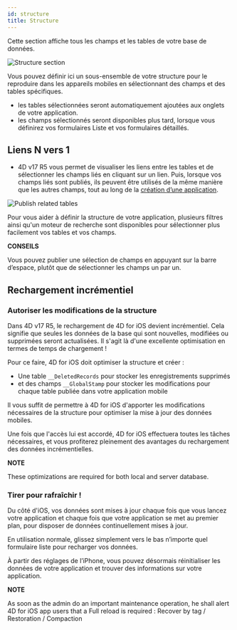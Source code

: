 ```yaml
---
id: structure
title: Structure
---
```

Cette section affiche tous les champs et les tables de votre base de données.

![Structure section](assets/fr/project-editor/Structure-section-4D-for-iOS.png)

Vous pouvez définir ici un sous-ensemble de votre structure pour le reproduire dans les appareils mobiles en sélectionnant des champs et des tables spécifiques. 

* les tables sélectionnées seront automatiquement ajoutées aux onglets de votre application.
* les champs sélectionnés seront disponibles plus tard, lorsque vous définirez vos formulaires Liste et vos formulaires détaillés.

## Liens N vers 1

* 4D v17 R5 vous permet de visualiser les liens entre les tables et de sélectionner les champs liés en cliquant sur un lien. Puis, lorsque vos champs liés sont publiés, ils peuvent être utilisés de la même manière que les autres champs, tout au long de la [création d’une application](n-to-one-relations.html).

![Publish related tables](assets/en/project-editor/Structure-section-N-to-1-relations-4D-for-iOS.png)

Pour vous aider à définir la structure de votre application, plusieurs filtres ainsi qu'un moteur de recherche sont disponibles pour sélectionner plus facilement vos tables et vos champs.<div class = "tips"> 

**CONSEILS**

Vous pouvez publier une sélection de champs en appuyant sur la barre d’espace, plutôt que de sélectionner les champs un par un.</div> 

## Rechargement incrémentiel

### Autoriser les modifications de la structure

Dans 4D v17 R5, le rechargement de 4D for iOS devient incrémentiel. Cela signifie que seules les données de la base qui sont nouvelles, modifiées ou supprimées seront actualisées. Il s'agit là d'une excellente optimisation en termes de temps de chargement !

Pour ce faire, 4D for iOS doit optimiser la structure et créer :

* Une table ```__DeletedRecords``` pour stocker les enregistrements supprimés
* et des champs ```__GlobalStamp``` pour stocker les modifications pour chaque table publiée dans votre application mobile

Il vous suffit de permettre à 4D for iOS d'apporter les modifications nécessaires de la structure pour optimiser la mise à jour des données mobiles.

Une fois que l'accès lui est accordé, 4D for iOS effectuera toutes les tâches nécessaires, et vous profiterez pleinement des avantages du rechargement des données incrémentielles.<div class = "tips"> 

**NOTE**

These optimizations are required for both local and server database.</div> 

### Tirer pour rafraîchir !

Du côté d'iOS, vos données sont mises à jour chaque fois que vous lancez votre application et chaque fois que votre application se met au premier plan, pour disposer de données continuellement mises à jour.

En utilisation normale, glissez simplement vers le bas n’importe quel formulaire liste pour recharger vos données.

À partir des réglages de l’iPhone, vous pouvez désormais réinitialiser les données de votre application et trouver des informations sur votre application.<div class = "tips"> 

**NOTE**

As soon as the admin do an important maintenance operation, he shall alert 4D for iOS app users that a Full reload is required : Recover by tag / Restoration / Compaction</div>